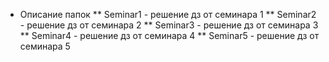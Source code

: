 * Описание папок
** Seminar1 - решение дз от семинара 1
** Seminar2 - решение дз от семинара 2
** Seminar3 - решение дз от семинара 3
** Seminar4 - решение дз от семинара 4
** Seminar5 - решение дз от семинара 5
